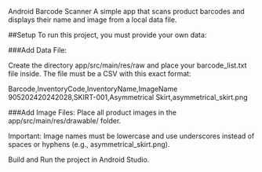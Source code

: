 Android Barcode Scanner
A simple app that scans product barcodes and displays their name and image from a local data file.

##Setup
To run this project, you must provide your own data:

###Add Data File: 

Create the directory app/src/main/res/raw and place your barcode_list.txt file inside. The file must be a CSV with this exact format:

Barcode,InventoryCode,InventoryName,ImageName
905202420242028,SKIRT-001,Asymmetrical Skirt,asymmetrical_skirt.png


###Add Image Files: Place all product images in the app/src/main/res/drawable/ folder.

Important: Image names must be lowercase and use underscores instead of spaces or hyphens (e.g., asymmetrical_skirt.png).

Build and Run the project in Android Studio.